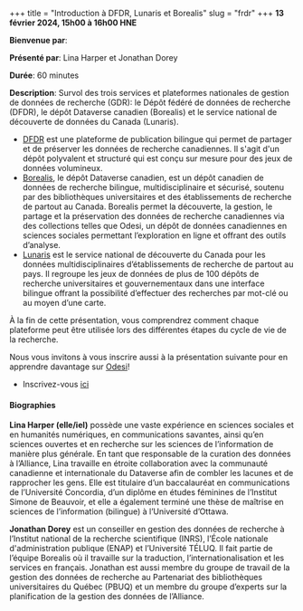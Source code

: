 +++
title = "Introduction à DFDR, Lunaris et Borealis"
slug = "frdr"
+++
**13 février 2024, 15h00 à 16h00 HNE**

**Bienvenue par**: 

**Présenté par**: Lina Harper et Jonathan Dorey

**Durée**: 60 minutes

**Description**: Survol des trois services et plateformes nationales de gestion de données de recherche (GDR):
le Dépôt fédéré de données de recherche (DFDR), le dépôt Dataverse canadien (Borealis) et le service national
de découverte de données du Canada (Lunaris).

* [DFDR](https://www.frdr-dfdr.ca/repo/?locale=fr) est une
  plateforme de publication bilingue qui permet de partager
  et de préserver les données de recherche canadiennes.
  Il s'agit d'un dépôt polyvalent et structuré qui est
  conçu sur mesure pour des jeux de données volumineux.
* [Borealis](https://borealisdata.ca/fr/), le dépôt Dataverse canadien, est
  un dépôt canadien de données de recherche bilingue, multidisciplinaire
  et sécurisé, soutenu par des bibliothèques universitaires
  et des établissements de recherche de partout au Canada.
  Borealis permet la découverte, la gestion, le partage et la
  préservation des données de recherche canadiennes via des collections
  telles que Odesi, un dépôt de données canadiennes en sciences sociales
  permettant l’exploration en ligne et offrant des outils d’analyse.
* [Lunaris](https://www.lunaris.ca/fr) est le service national
  de découverte du Canada pour les données multidisciplinaires
  d’établissements de recherche de partout au pays.
  Il regroupe les jeux de données de plus de 100 dépôts de recherche
  universitaires et gouvernementaux dans une interface bilingue offrant la
  possibilité d’effectuer des recherches par mot-clé ou au moyen d’une carte.

À la fin de cette présentation, vous comprendrez comment chaque plateforme peut
être utilisée lors des différentes étapes du cycle de vie de la recherche.

Nous vous invitons à vous inscrire aussi à la présentation
suivante pour en apprendre davantage sur [Odesi](../odesi/)!

* Inscrivez-vous [ici](https://docs.google.com/forms/d/e/1FAIpQLSfA-hrSIZrCyq7jeLJTDU_Nh9QA3UuhWhYTqvIkmfk-KDEDoQ/viewform)

#### Biographies

**Lina Harper (elle/iel)** possède une vaste expérience en
sciences sociales et en humanités numériques, en communications
savantes, ainsi qu’en sciences ouvertes et en recherche sur
les sciences de l’information de manière plus générale.
En tant que responsable de la curation des données à l’Alliance, Lina travaille
en étroite collaboration avec la communauté canadienne et internationale
du Dataverse afin de combler les lacunes et de rapprocher les gens.
Elle est titulaire d’un baccalauréat en communications de l’Université
Concordia, d’un diplôme en études féminines de l’Institut Simone
de Beauvoir, et elle a également terminé une thèse de maîtrise
en sciences de l’information (bilingue) à l’Université d’Ottawa.

**Jonathan Dorey** est un conseiller en gestion des données de recherche
à l’Institut national de la recherche scientifique (INRS), l’École
nationale d'administration publique (ENAP) et l’Université TÉLUQ.
Il fait partie de l’équipe Borealis où il travaille sur la
traduction, l’internationalisation et les services en français.
Jonathan est aussi membre du groupe de travail de la gestion
des données de recherche au Partenariat des bibliothèques
universitaires du Québec (PBUQ) et un membre du groupe d’experts
sur la planification de la gestion des données de l’Alliance.
